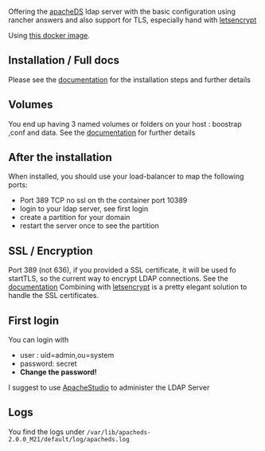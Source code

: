 Offering the [apacheDS](https://directory.apache.org/apacheds/) ldap server with the basic configuration
using rancher answers and also support for TLS, especially hand with [letsencrypt](https://github.com/EugenMayer/kontextwork-catalog/tree/master/templates/letsencrypt)

Using [this docker image](https://hub.docker.com/r/eugenmayer/apacheds/).

## Installation / Full docs

Please see the [documentation](https://github.com/EugenMayer/apacheds-build) for the installation steps and further details 

## Volumes

You end up having 3 named volumes or folders on your host : boostrap ,conf and data. See the [documentation](https://github.com/EugenMayer/apacheds-build) for further details

## After the installation

When installed, you should use your load-balancer to map the following ports:

+ Port 389 TCP no ssl on th the container port 10389
+ login to your ldap server, see first login
+ create a partition for your domain
+ restart the server once to see the partition

## SSL / Encryption

Port 389 (not 636), if you provided a SSL certificate, it will be used fo startTLS, so the current way to encrypt LDAP connections. See the [documentation](https://github.com/EugenMayer/apacheds-build) 
Combining with [letsencrypt](https://github.com/rancher/community-catalog/tree/master/templates/letsencrypt) is a pretty elegant solution to handle the SSL certificates.

## First login

You can login with 

+ user : uid=admin,ou=system
+ password: secret
+ **Change the password!**

I suggest to use [ApacheStudio](http://directory.apache.org/studio/downloads.html) to administer the LDAP Server 

## Logs

You find the logs under ```/var/lib/apacheds-2.0.0_M21/default/log/apacheds.log```